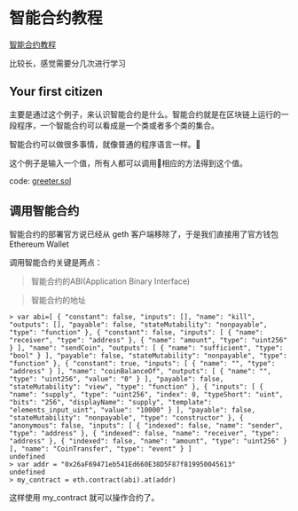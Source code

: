 # 智能合约教程
[智能合约教程](https://github.com/ethereum/go-ethereum/wiki/Contract-Tutorial)

比较长，感觉需要分几次进行学习

## Your first citizen
主要是通过这个例子，来认识智能合约是什么。智能合约就是在区块链上运行的一段程序，一个智能合约可以看成是一个类或者多个类的集合。

智能合约可以做很多事情，就像普通的程序语言一样。

这个例子是输入一个值，所有人都可以调用相应的方法得到这个值。

code:
[greeter.sol](code/blockchain/greeter.sol)

## 调用智能合约
智能合约的部署官方说已经从 geth 客户端移除了，于是我们直接用了官方钱包 Ethereum Wallet

调用智能合约关键是两点：
> 智能合约的ABI(Application Binary Interface)

> 智能合约的地址

```
> var abi=[ { "constant": false, "inputs": [], "name": "kill", "outputs": [], "payable": false, "stateMutability": "nonpayable", "type": "function" }, { "constant": false, "inputs": [ { "name": "receiver", "type": "address" }, { "name": "amount", "type": "uint256" } ], "name": "sendCoin", "outputs": [ { "name": "sufficient", "type": "bool" } ], "payable": false, "stateMutability": "nonpayable", "type": "function" }, { "constant": true, "inputs": [ { "name": "", "type": "address" } ], "name": "coinBalanceOf", "outputs": [ { "name": "", "type": "uint256", "value": "0" } ], "payable": false, "stateMutability": "view", "type": "function" }, { "inputs": [ { "name": "supply", "type": "uint256", "index": 0, "typeShort": "uint", "bits": "256", "displayName": "supply", "template": "elements_input_uint", "value": "10000" } ], "payable": false, "stateMutability": "nonpayable", "type": "constructor" }, { "anonymous": false, "inputs": [ { "indexed": false, "name": "sender", "type": "address" }, { "indexed": false, "name": "receiver", "type": "address" }, { "indexed": false, "name": "amount", "type": "uint256" } ], "name": "CoinTransfer", "type": "event" } ]
undefined
> var addr = "0x26aF69471eb541Ed660E38D5F87f819950045613"
undefined
> my_contract = eth.contract(abi).at(addr)
```

这样使用 my_contract 就可以操作合约了。

